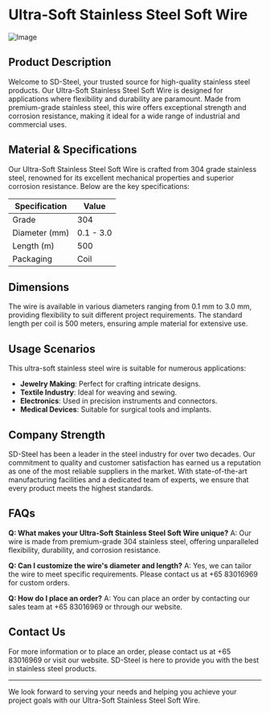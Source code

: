 # Ultra-Soft Stainless Steel Soft Wire

![Image](https://github.com/user-attachments/assets/2567258e-e124-4816-932d-1809bd27ef0b)

## Product Description
Welcome to SD-Steel, your trusted source for high-quality stainless steel products. Our Ultra-Soft Stainless Steel Soft Wire is designed for applications where flexibility and durability are paramount. Made from premium-grade stainless steel, this wire offers exceptional strength and corrosion resistance, making it ideal for a wide range of industrial and commercial uses.

## Material & Specifications
Our Ultra-Soft Stainless Steel Soft Wire is crafted from 304 grade stainless steel, renowned for its excellent mechanical properties and superior corrosion resistance. Below are the key specifications:

| Specification | Value |
|---------------|-------|
| Grade         | 304   |
| Diameter (mm) | 0.1 - 3.0 |
| Length (m)    | 500   |
| Packaging     | Coil   |

## Dimensions
The wire is available in various diameters ranging from 0.1 mm to 3.0 mm, providing flexibility to suit different project requirements. The standard length per coil is 500 meters, ensuring ample material for extensive use.

## Usage Scenarios
This ultra-soft stainless steel wire is suitable for numerous applications:
- **Jewelry Making**: Perfect for crafting intricate designs.
- **Textile Industry**: Ideal for weaving and sewing.
- **Electronics**: Used in precision instruments and connectors.
- **Medical Devices**: Suitable for surgical tools and implants.

## Company Strength
SD-Steel has been a leader in the steel industry for over two decades. Our commitment to quality and customer satisfaction has earned us a reputation as one of the most reliable suppliers in the market. With state-of-the-art manufacturing facilities and a dedicated team of experts, we ensure that every product meets the highest standards.

## FAQs
**Q: What makes your Ultra-Soft Stainless Steel Soft Wire unique?**
A: Our wire is made from premium-grade 304 stainless steel, offering unparalleled flexibility, durability, and corrosion resistance.

**Q: Can I customize the wire's diameter and length?**
A: Yes, we can tailor the wire to meet specific requirements. Please contact us at +65 83016969 for custom orders.

**Q: How do I place an order?**
A: You can place an order by contacting our sales team at +65 83016969 or through our website.

## Contact Us
For more information or to place an order, please contact us at +65 83016969 or visit our website. SD-Steel is here to provide you with the best in stainless steel products.

---

We look forward to serving your needs and helping you achieve your project goals with our Ultra-Soft Stainless Steel Soft Wire.